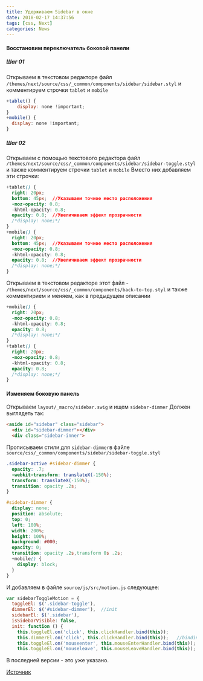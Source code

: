 ```yaml
---
title: Удерживаем Sidebar в окне
date: 2018-02-17 14:37:56
tags: [css, Next]
categories: News
---
```


#### Восстановим переключатель боковой панели

##### Шаг 01

Открываем в текстовом редакторе файл `/themes/next/source/css/_common/components/sidebar/sidebar.styl` и комментируем строчки `tablet` и `mobile`
```js
+tablet() {
    display: none !important;
}
+mobile() {
  display: none !important;
}
```
<!--more-->
##### Шаг 02

Открываем с помощью текстового редактора файл `/themes/next/source/css/_common/components/sidebar/sidebar-toggle.styl` и также комментируем строчки `tablet` и `mobile`
Вместо них добавляем эти строчки:
```css
+tablet() {
  right: 20px;
  bottom: 45px;  //Указываем точное место расположения
  -moz-opacity: 0.8;  
  -khtml-opacity: 0.8;  
  opacity: 0.8;  //Увеличиваем эффект прозрачности
  /*display: none;*/
}
+mobile() {
  right: 20px;
  bottom: 45px;  //Указываем точное место расположения
  -moz-opacity: 0.8;  
  -khtml-opacity: 0.8;  
  opacity: 0.8;  //Увеличиваем эффект прозрачности
  /*display: none;*/
}
```
Открываем в текстовом редакторе этот файл - `/themes/next/source/css/_common/components/back-to-top.styl` и также комментирием и меняем, как в предыдущем описании
```css
+mobile() {
  right: 20px;
  -moz-opacity: 0.8;  
  -khtml-opacity: 0.8;  
  opacity: 0.8;  
  /*display: none;*/
}
+tablet() {
  right: 20px;
  -moz-opacity: 0.8;  
  -khtml-opacity: 0.8;  
  opacity: 0.8;  
  /*display: none;*/
}
```

#### Изменяем боковую панель

Открываем `layout/_macro/sidebar.swig` и ищем `sidebar-dimmer`
Должен выглядеть так:
```html
<aside id="sidebar" class="sidebar">
  <div id="sidebar-dimmer"></div>
  <div class="sidebar-inner">
```
Прописываем стили для `sidebar-dimmer`в файле `source/css/_common/components/sidebar/sidebar-toggle.styl`

```css
.sidebar-active #sidebar-dimmer {
  opacity: .7;
  -webkit-transform: translateX(-150%);
  transform: translateX(-150%);
  transition: opacity .2s;
}

#sidebar-dimmer {
  display: none;
  position: absolute;
  top: 0;
  left: 100%;
  width: 200%;
  height: 100%;
  background: #000;
  opacity: 0;
  transition: opacity .2s,transform 0s .2s;
  +mobile() {
    display: block;
  }
}
```
И добавляем в файле `source/js/src/motion.js` следующее:

```js
var sidebarToggleMotion = {
  toggleEl: $('.sidebar-toggle'),
  dimmerEl: $('#sidebar-dimmer'),  //init
  sidebarEl: $('.sidebar'),
  isSidebarVisible: false,
  init: function () {
    this.toggleEl.on('click', this.clickHandler.bind(this));
    this.dimmerEl.on('click', this.clickHandler.bind(this));   //binding
    this.toggleEl.on('mouseenter', this.mouseEnterHandler.bind(this));
    this.toggleEl.on('mouseleave', this.mouseLeaveHandler.bind(this));
```
В последней версии - это уже указано.

[Источник](https://blog.zzbd.org/2017/06/10/keep-sidebar/)